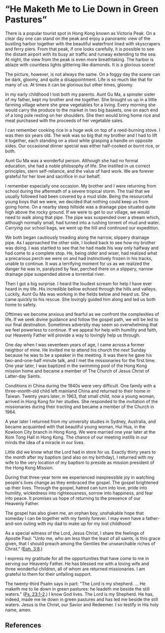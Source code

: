 # “He Maketh Me to Lie Down in Green Pastures”

There is a popular tourist spot in Hong Kong known as Victoria Peak. On a
clear day one can stand on the peak and enjoy a panoramic view of the bustling
harbor together with the beautiful waterfront lined with skyscrapers and ferry
piers. From that peak, if one looks carefully, it is possible to see the
distant airport with its busy air traffic and runway extending to the sea. At
night, the view from the peak is even more breathtaking. The harbor is ablaze
with countless lights glittering like diamonds. It is a glorious scene!

The picture, however, is not always the same. On a foggy day the scene can be
dark, gloomy, and quite a disappointment. Life is so much like that for many
of us. At times it can be glorious but other times, gloomy.

In my early childhood I lost both my parents. Aunt Gu Ma, a spinster sister of
my father, kept my brother and me together. She brought us up in a little
farming village where she grew vegetables for a living. Every morning she
would carry the produce to the market in two big baskets, one on each end of a
long pole resting on her shoulders. She then would bring home rice and meat
purchased with the proceeds of her vegetable sales.

I can remember cooking rice in a huge wok on top of a reed-burning stove. I
was then six years old. The wok was so big that my brother and I had to lift
it together, each standing on a stool while grasping a handle on opposite
sides. Our occasional dinner special was either half-cooked or burnt rice, or
both.

Aunt Gu Ma was a wonderful person. Although she had no formal education, she
had a noble philosophy of life. She instilled in us correct principles, stern
self-reliance, and the value of hard work. We are forever grateful for her
love and sacrifice in our behalf.

I remember especially one occasion. My brother and I were returning from
school during the aftermath of a severe tropical storm. The trail that we
usually followed had been covered by a mud slide. Being the resourceful young
boys that we were, we decided that nothing could keep us from going home. On a
nearby steep hillside was a drainage pipe situated quite high above the rocky
ground. If we were to get to our village, we would need to walk along that
pipe. The pipe was suspended over a stream which, although normally small, had
turned into a rushing torrent of mud and water. Carrying our school bags, we
went up the hill and continued our expedition.

We both began cautiously treading along the narrow, slippery drainage pipe. As
I approached the other side, I looked back to see how my brother was doing. I
was startled to see that he had made his way only halfway and had come to a
complete stop. He, being older and wiser, had realized what a precarious perch
we were on and had instinctively frozen in his tracks, unable to continue. It
was a terrifying moment for us as we realized the danger he was in, paralyzed
by fear, perched there on a slippery, narrow drainage pipe suspended above a
torrential river.

Then I got a big surprise. I heard the loudest scream for help I have ever
heard in my life. His incredible bellow echoed through the hills and valleys.
Luckily, Aunt Gu Ma was working in the fields below and heard us. She came
quickly to his rescue. She lovingly guided him along and led us both home to
safety.

Ofttimes we become anxious and fearful as we confront the complexities of
life. If we seek divine guidance and follow the gospel path, we will be led to
our final destination. Sometimes adversity may seem so overwhelming that we
feel powerless to continue. If we appeal for help with humility and faith, our
Heavenly Father will provide a way to lovingly help us through.

One day when I was seventeen years of age, I came across a former neighbor of
mine. He invited me to attend his church the next Sunday because he was to be
a speaker in the meeting. It was there he gave his two-and-one-half minute
talk, and I met the missionaries for the first time. One year later, I was
baptized in the swimming pool of the Hong Kong mission home and became a
member of The Church of Jesus Christ of Latter-day Saints.

Conditions in China during the 1940s were very difficult. One family with a
three-month-old child left mainland China and returned to their home in
Taiwan. Twenty years later, in 1963, that small child, now a young woman,
arrived in Hong Kong for her studies. She responded to the invitation of the
missionaries during their tracting and became a member of the Church in 1964.

A year later I returned from my university studies in Sydney, Australia, and
became acquainted with that beautiful young woman, Hui Hua, in the Kowloon
City branch in Hong Kong. We were married one year later at the Kom Tong Hall
in Hong Kong. The chance of our meeting instills in our minds the idea of a
miracle in our lives.

Little did we know what the Lord had in store for us. Exactly thirty years to
the month after my baptism (and also on my birthday), I returned with my wife
to the very location of my baptism to preside as mission president of the Hong
Kong Mission.

During that three-year term we experienced inexpressible joy in watching
people's lives change as they embraced the gospel. The gospel brightened up
their lives. Through the gospel, hatred can turn into love, pride into
humility, wickedness into righteousness, sorrow into happiness, and fear into
peace. It promises us hope of returning to the presence of our Heavenly
Father.

The gospel has also given me, an orphan boy, unshakable hope that someday I
can be together with my family forever. I may even have a father-and-son
outing with my dad to make up for my lost childhood!

As a special witness of the Lord, Jesus Christ, I share the feelings of
Apostle Paul: "Unto me, who am less than the least of all saints, is this
grace given, that I should preach among the Gentiles the unsearchable riches
of Christ." ([Eph. 3:8](/scriptures/nt/eph/3.8?lang=eng#7).)

I express my gratitude for all the opportunities that have come to me in
serving our Heavenly Father. He has blessed me with a loving wife and three
wonderful children, all of whom are returned missionaries. I am grateful to
them for their unfailing support.

The twenty-third Psalm says in part: "The Lord is my shepherd. ... He maketh me
to lie down in green pastures: he leadeth me beside the still waters." ([Ps.
23:1-2](/scriptures/ot/ps/23.1-2?lang=eng#0).) I know God lives. The Lord is
my Shepherd. He has, indeed, made me lie down in green pastures and has led me
beside the still waters. Jesus is the Christ, our Savior and Redeemer. I so
testify in His holy name, amen.

## References

